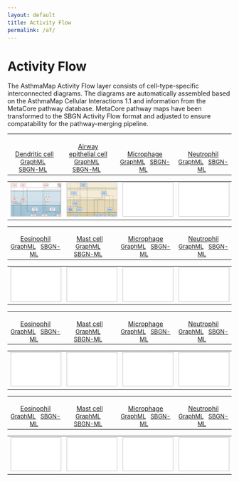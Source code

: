 ```yaml
---
layout: default
title: Activity Flow
permalink: /af/
---
```


# Activity Flow

The AsthmaMap Activity Flow layer consists of cell-type-specific interconnected diagrams. The diagrams are automatically assembled based on the AsthmaMap Cellular Interactions 1.1 and information from the MetaCore pathway database. MetaCore pathway maps have been transformed to the SBGN Activity Flow format and adjusted to ensure compatability for the pathway-merging pipeline.

<!--Row #1-->
<table>
    <tr valign="bottom">
      <td style="width: 225px;" align="center"> <a href="/images/af/F001-DendriticCell.svg"><br />Dendritic cell</a> <br /> <font size="2"> 
<a href="/images/af/F001-DendriticCell.graphml">GraphML</a> &nbsp;
<a href="/images/af/F001-DendriticCell.sbgn">SBGN-ML</a> &nbsp;
</font> </td>
      <td style="width: 225px;" align="center"> <a href="/images/af/F002-AirwayEpithelialCell.svg"><br />Airway epithelial cell</a> <br /> <font size="2"> 
<a href="/images/af/F002-AirwayEpithelialCell.graphml">GraphML</a> &nbsp; 
<a href="/images/af/F002-AirwayEpithelialCell.sbgn">SBGN-ML</a> &nbsp; 
</font> </td>
      <td style="width: 225px;" align="center"> <a href="/af/microphage.svg"><br />Microphage</a> <br /> <font size="2"> 
<a href="/af/microphage.graphml">GraphML</a> &nbsp;
<a href="/af/microphage.sbgn">SBGN-ML</a> &nbsp;
</font> </td>
      <td style="width: 225px;" align="center"> <a href="/af/neutrophil.svg"><br />Neutrophil</a> <br /> <font size="2"> 
<a href="/af/neutrophil.graphml">GraphML</a> &nbsp;
<a href="/af/neutrophil.sbgn">SBGN-ML</a> &nbsp;
</font> </td>
    </tr>
</table>
<table>
    <tr>
      <td style="width: 225px;" align="center"><a href="/images/af/F001-DendriticCell.svg"><img src="/images/af/F001-DendriticCell-cut.png" style="border: #c6c6c6 1px solid; width: 195px;"/></a></td>
      <td style="width: 225px;" align="center"><a href="/images/af/F002-AirwayEpithelialCell.svg"><img src="/images/af/F002-AirwayEpithelialCell-cut.png" style="border: #c6c6c6 1px solid; width: 195px;"/></a></td>
      <td style="width: 225px;" align="center"><a href="/af/microphage.svg"><img src="/images/af/F000-empty-cut.png" style="border: #c6c6c6 1px solid; width: 195px;"/></a></td>
      <td style="width: 225px;" align="center"><a href="/af/neutrophil.svg"><img src="/images/af/F000-empty-cut.png" style="border: #c6c6c6 1px solid; width: 195px;"/></a></td>
    </tr>
</table>

<!--Row #2-->
<table>
    <tr valign="bottom">
      <td style="width: 225px;" align="center"> <a href="/af/eosinophil.svg"><br />Eosinophil</a> <br /> <font size="2"> 
<a href="/af/eosinophil.graphml" target="_blank">GraphML</a> &nbsp;
<a href="/af/eosinophil.sbgn" target="_blank">SBGN-ML</a> &nbsp;
</font> </td>
      <td style="width: 225px;" align="center"> <a href="/af/mastcell.svg"><br />Mast cell</a> <br /> <font size="2"> 
<a href="/af/mastcell.graphml" target="_blank">GraphML</a> &nbsp; 
<a href="/af/mastcell.sbgn" target="_blank">SBGN-ML</a> &nbsp; 
</font> </td>
      <td style="width: 225px;" align="center"> <a href="/af/microphage.svg"><br />Microphage</a> <br /> <font size="2"> 
<a href="/af/microphage.graphml" target="_blank">GraphML</a> &nbsp;
<a href="/af/microphage.sbgn" target="_blank">SBGN-ML</a> &nbsp;
</font> </td>
      <td style="width: 225px;" align="center"> <a href="/af/neutrophil.svg"><br />Neutrophil</a> <br /> <font size="2"> 
<a href="/af/neutrophil.graphml" target="_blank">GraphML</a> &nbsp;
<a href="/af/neutrophil.sbgn" target="_blank">SBGN-ML</a> &nbsp;
</font> </td>
    </tr>
</table>
<table>
    <tr>
      <td style="width: 225px;" align="center"><a href="/af/eosinophil.svg"><img src="/images/af/F000-empty-cut.png" style="border: #c6c6c6 1px solid; width: 195px;"/></a></td>
      <td style="width: 225px;" align="center"><a href="/af/mastcell.svg"><img src="/images/af/F000-empty-cut.png" style="border: #c6c6c6 1px solid; width: 195px;"/></a></td>
      <td style="width: 225px;" align="center"><a href="/af/microphage.svg"><img src="/images/af/F000-empty-cut.png" style="border: #c6c6c6 1px solid; width: 195px;"/></a></td>
      <td style="width: 225px;" align="center"><a href="/af/neutrophil.svg"><img src="/images/af/F000-empty-cut.png" style="border: #c6c6c6 1px solid; width: 195px;"/></a></td>
    </tr>
</table>


<!--Row #3-->
<table>
    <tr valign="bottom">
      <td style="width: 225px;" align="center"> <a href="/af/eosinophil.svg"><br />Eosinophil</a> <br /> <font size="2"> 
<a href="/af/eosinophil.graphml" target="_blank">GraphML</a> &nbsp;
<a href="/af/eosinophil.sbgn" target="_blank">SBGN-ML</a> &nbsp;
</font> </td>
      <td style="width: 225px;" align="center"> <a href="/af/mastcell.svg"><br />Mast cell</a> <br /> <font size="2"> 
<a href="/af/mastcell.graphml" target="_blank">GraphML</a> &nbsp; 
<a href="/af/mastcell.sbgn" target="_blank">SBGN-ML</a> &nbsp; 
</font> </td>
      <td style="width: 225px;" align="center"> <a href="/af/microphage.svg"><br />Microphage</a> <br /> <font size="2"> 
<a href="/af/microphage.graphml" target="_blank">GraphML</a> &nbsp;
<a href="/af/microphage.sbgn" target="_blank">SBGN-ML</a> &nbsp;
</font> </td>
      <td style="width: 225px;" align="center"> <a href="/af/neutrophil.svg"><br />Neutrophil</a> <br /> <font size="2"> 
<a href="/af/neutrophil.graphml" target="_blank">GraphML</a> &nbsp;
<a href="/af/neutrophil.sbgn" target="_blank">SBGN-ML</a> &nbsp;
</font> </td>
    </tr>
</table>
<table>
    <tr>
      <td style="width: 225px;" align="center"><a href="/af/eosinophil.svg"><img src="/images/af/F000-empty-cut.png" style="border: #c6c6c6 1px solid; width: 195px;"/></a></td>
      <td style="width: 225px;" align="center"><a href="/af/mastcell.svg"><img src="/images/af/F000-empty-cut.png" style="border: #c6c6c6 1px solid; width: 195px;"/></a></td>
      <td style="width: 225px;" align="center"><a href="/af/microphage.svg"><img src="/images/af/F000-empty-cut.png" style="border: #c6c6c6 1px solid; width: 195px;"/></a></td>
      <td style="width: 225px;" align="center"><a href="/af/neutrophil.svg"><img src="/images/af/F000-empty-cut.png" style="border: #c6c6c6 1px solid; width: 195px;"/></a></td>
    </tr>
</table>


<!--Row #4-->
<table>
    <tr valign="bottom">
      <td style="width: 225px;" align="center"> <a href="/af/eosinophil.svg"><br />Eosinophil</a> <br /> <font size="2"> 
<a href="/af/eosinophil.graphml" target="_blank">GraphML</a> &nbsp;
<a href="/af/eosinophil.sbgn" target="_blank">SBGN-ML</a> &nbsp;
</font> </td>
      <td style="width: 225px;" align="center"> <a href="/af/mastcell.svg"><br />Mast cell</a> <br /> <font size="2"> 
<a href="/af/mastcell.graphml" target="_blank">GraphML</a> &nbsp; 
<a href="/af/mastcell.sbgn" target="_blank">SBGN-ML</a> &nbsp; 
</font> </td>
      <td style="width: 225px;" align="center"> <a href="/af/microphage.svg"><br />Microphage</a> <br /> <font size="2"> 
<a href="/af/microphage.graphml" target="_blank">GraphML</a> &nbsp;
<a href="/af/microphage.sbgn" target="_blank">SBGN-ML</a> &nbsp;
</font> </td>
      <td style="width: 225px;" align="center"> <a href="/af/neutrophil.svg"><br />Neutrophil</a> <br /> <font size="2"> 
<a href="/af/neutrophil.graphml" target="_blank">GraphML</a> &nbsp;
<a href="/af/neutrophil.sbgn" target="_blank">SBGN-ML</a> &nbsp;
</font> </td>
    </tr>
</table>
<table>
    <tr>
      <td style="width: 225px;" align="center"><a href="/af/eosinophil.svg"><img src="/images/af/F000-empty-cut.png" style="border: #c6c6c6 1px solid; width: 195px;"/></a></td>
      <td style="width: 225px;" align="center"><a href="/af/mastcell.svg"><img src="/images/af/F000-empty-cut.png" style="border: #c6c6c6 1px solid; width: 195px;"/></a></td>
      <td style="width: 225px;" align="center"><a href="/af/microphage.svg"><img src="/images/af/F000-empty-cut.png" style="border: #c6c6c6 1px solid; width: 195px;"/></a></td>
      <td style="width: 225px;" align="center"><a href="/af/neutrophil.svg"><img src="/images/af/F000-empty-cut.png" style="border: #c6c6c6 1px solid; width: 195px;"/></a></td>
    </tr>
</table>

